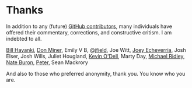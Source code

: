 <!-- title: Thanks -->
<!-- categories: pages -->
<!-- tags: contributors -->
<!-- published: 2015-08-09T19:30:00-05:00 -->
<!-- updated: 2015-10-15T11:55:00-05:00 -->
<!-- summary: A quick thank-you to those who have contributed to this silly little blog. -->

# Thanks

In addition to any (future) [GitHub contributors](https://github.com/technmsg/blog/graphs/contributors), many individuals have offered their commentary, corrections, and constructive critism. I am indebted to all.

[Bill Havanki](http://havanki.us),
[Don Miner](https://www.linkedin.com/in/donaldminer),
Emily V B,
@[jfield](https://twitter.com/jfield),
Joe Witt,
[Joey Echeverria](https://twitter.com/fwiffo),
Josh Elser,
Josh Wills,
Juliet Hougland,
[Kevin O'Dell](https://twitter.com/kevinrodell),
Marty Day,
[Michael Ridley](http://www.michaelridley.info),
[Nate Buron](https://twitter.com/mathrock),
[Peter](https://twitter.com/xoder),
Sean Mackrory

And also to those who preferred anonymity, thank you. You know who you are.

